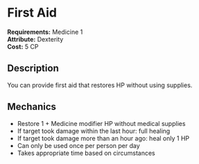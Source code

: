 # First Aid

**Requirements:** Medicine 1  
**Attribute:** Dexterity  
**Cost:** 5 CP  

## Description
You can provide first aid that restores HP without using supplies.

## Mechanics
- Restore 1 + Medicine modifier HP without medical supplies
- If target took damage within the last hour: full healing
- If target took damage more than an hour ago: heal only 1 HP
- Can only be used once per person per day
- Takes appropriate time based on circumstances